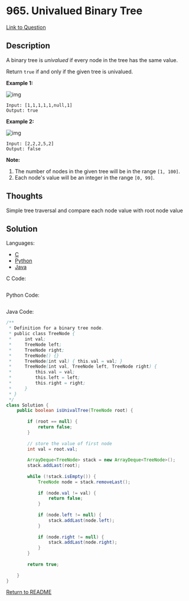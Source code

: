 # 965. Univalued Binary Tree

[Link to Question](https://leetcode.com/problems/univalued-binary-tree/)

## Description

A binary tree is *univalued* if every node in the tree has the same value.

Return `true` if and only if the given tree is univalued.

 

**Example 1:**

![img](https://assets.leetcode.com/uploads/2018/12/28/unival_bst_1.png)

```
Input: [1,1,1,1,1,null,1]
Output: true
```

**Example 2:**

![img](https://assets.leetcode.com/uploads/2018/12/28/unival_bst_2.png)

```
Input: [2,2,2,5,2]
Output: false
```

 

**Note:**

1. The number of nodes in the given tree will be in the range `[1, 100]`.
2. Each node's value will be an integer in the range `[0, 99]`.



## Thoughts

Simple tree traversal and compare each node value with root node value



## Solution

Languages:

- [C](#C)
- [Python](#python)
- [Java](#java)

<div id="C"></div>C Code:

```C

```

<div id="python"></div>Python Code:

```python

```

<div id="java"></div>Java Code:

```java
/**
 * Definition for a binary tree node.
 * public class TreeNode {
 *     int val;
 *     TreeNode left;
 *     TreeNode right;
 *     TreeNode() {}
 *     TreeNode(int val) { this.val = val; }
 *     TreeNode(int val, TreeNode left, TreeNode right) {
 *         this.val = val;
 *         this.left = left;
 *         this.right = right;
 *     }
 * }
 */
class Solution {
    public boolean isUnivalTree(TreeNode root) {
        
        if (root == null) {
            return false;
        }
        
        // store the value of first node
        int val = root.val;
        
        ArrayDeque<TreeNode> stack = new ArrayDeque<TreeNode>();
        stack.addLast(root);
        
        while (!stack.isEmpty()) {
            TreeNode node = stack.removeLast();
            
            if (node.val != val) {
                return false;
            }
            
            if (node.left != null) {
                stack.addLast(node.left);
            }
            
            if (node.right != null) {
                stack.addLast(node.right);
            }
        }
        
        return true;
        
    }
}
```

[Return to README](./../README.md)
